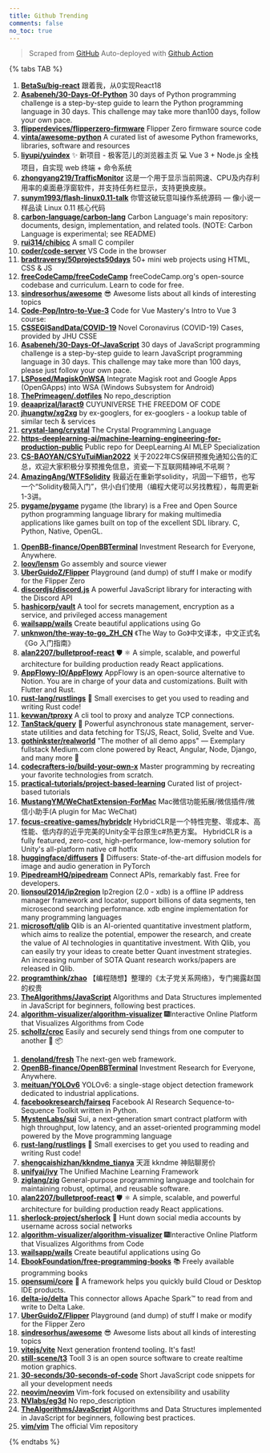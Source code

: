 ```yaml
---
title: Github Trending
comments: false
no_toc: true
---
```


> Scraped from [GitHub](https://github.com/trending)
Auto-deployed with [Github Action](https://docs.github.com/en/actions)

{% tabs TAB %}
<!-- tab Daily -->
1. [**BetaSu/big-react**](https://github.com/BetaSu/big-react)
跟着我，从0实现React18
2. [**Asabeneh/30-Days-Of-Python**](https://github.com/Asabeneh/30-Days-Of-Python)
30 days of Python programming challenge is a step-by-step guide to learn the Python programming language in 30 days. This challenge may take more than100 days, follow your own pace.
3. [**flipperdevices/flipperzero-firmware**](https://github.com/flipperdevices/flipperzero-firmware)
Flipper Zero firmware source code
4. [**vinta/awesome-python**](https://github.com/vinta/awesome-python)
A curated list of awesome Python frameworks, libraries, software and resources
5. [**liyupi/yuindex**](https://github.com/liyupi/yuindex)
✨ 新项目 - 极客范儿的浏览器主页 💻 Vue 3 + Node.js 全栈项目，自实现 web 终端 + 命令系统
6. [**zhongyang219/TrafficMonitor**](https://github.com/zhongyang219/TrafficMonitor)
这是一个用于显示当前网速、CPU及内存利用率的桌面悬浮窗软件，并支持任务栏显示，支持更换皮肤。
7. [**sunym1993/flash-linux0.11-talk**](https://github.com/sunym1993/flash-linux0.11-talk)
你管这破玩意叫操作系统源码 — 像小说一样品读 Linux 0.11 核心代码
8. [**carbon-language/carbon-lang**](https://github.com/carbon-language/carbon-lang)
Carbon Language's main repository: documents, design, implementation, and related tools. (NOTE: Carbon Language is experimental; see README)
9. [**rui314/chibicc**](https://github.com/rui314/chibicc)
A small C compiler
10. [**coder/code-server**](https://github.com/coder/code-server)
VS Code in the browser
11. [**bradtraversy/50projects50days**](https://github.com/bradtraversy/50projects50days)
50+ mini web projects using HTML, CSS & JS
12. [**freeCodeCamp/freeCodeCamp**](https://github.com/freeCodeCamp/freeCodeCamp)
freeCodeCamp.org's open-source codebase and curriculum. Learn to code for free.
13. [**sindresorhus/awesome**](https://github.com/sindresorhus/awesome)
😎 Awesome lists about all kinds of interesting topics
14. [**Code-Pop/Intro-to-Vue-3**](https://github.com/Code-Pop/Intro-to-Vue-3)
Code for Vue Mastery's Intro to Vue 3 course:
15. [**CSSEGISandData/COVID-19**](https://github.com/CSSEGISandData/COVID-19)
Novel Coronavirus (COVID-19) Cases, provided by JHU CSSE
16. [**Asabeneh/30-Days-Of-JavaScript**](https://github.com/Asabeneh/30-Days-Of-JavaScript)
30 days of JavaScript programming challenge is a step-by-step guide to learn JavaScript programming language in 30 days. This challenge may take more than 100 days, please just follow your own pace.
17. [**LSPosed/MagiskOnWSA**](https://github.com/LSPosed/MagiskOnWSA)
Integrate Magisk root and Google Apps (OpenGApps) into WSA (Windows Subsystem for Android)
18. [**ThePrimeagen/.dotfiles**](https://github.com/ThePrimeagen/.dotfiles)
No repo_description
19. [**deaaprizal/laract9**](https://github.com/deaaprizal/laract9)
CUYUNIVERSE THE FREEDOM OF CODE
20. [**jhuangtw/xg2xg**](https://github.com/jhuangtw/xg2xg)
by ex-googlers, for ex-googlers - a lookup table of similar tech & services
21. [**crystal-lang/crystal**](https://github.com/crystal-lang/crystal)
The Crystal Programming Language
22. [**https-deeplearning-ai/machine-learning-engineering-for-production-public**](https://github.com/https-deeplearning-ai/machine-learning-engineering-for-production-public)
Public repo for DeepLearning.AI MLEP Specialization
23. [**CS-BAOYAN/CSYuTuiMian2022**](https://github.com/CS-BAOYAN/CSYuTuiMian2022)
关于2022年CS保研预推免通知公告的汇总，欢迎大家积极分享预推免信息，资瓷一下互联网精神吼不吼啊？
24. [**AmazingAng/WTFSolidity**](https://github.com/AmazingAng/WTFSolidity)
我最近在重新学solidity，巩固一下细节，也写一个“Solidity极简入门”，供小白们使用（编程大佬可以另找教程），每周更新1-3讲。
25. [**pygame/pygame**](https://github.com/pygame/pygame)
pygame (the library) is a Free and Open Source python programming language library for making multimedia applications like games built on top of the excellent SDL library. C, Python, Native, OpenGL.
<!-- endtab -->
<!-- tab Weekly -->
1. [**OpenBB-finance/OpenBBTerminal**](https://github.com/OpenBB-finance/OpenBBTerminal)
Investment Research for Everyone, Anywhere.
2. [**loov/lensm**](https://github.com/loov/lensm)
Go assembly and source viewer
3. [**UberGuidoZ/Flipper**](https://github.com/UberGuidoZ/Flipper)
Playground (and dump) of stuff I make or modify for the Flipper Zero
4. [**discordjs/discord.js**](https://github.com/discordjs/discord.js)
A powerful JavaScript library for interacting with the Discord API
5. [**hashicorp/vault**](https://github.com/hashicorp/vault)
A tool for secrets management, encryption as a service, and privileged access management
6. [**wailsapp/wails**](https://github.com/wailsapp/wails)
Create beautiful applications using Go
7. [**unknwon/the-way-to-go_ZH_CN**](https://github.com/unknwon/the-way-to-go_ZH_CN)
《The Way to Go》中文译本，中文正式名《Go 入门指南》
8. [**alan2207/bulletproof-react**](https://github.com/alan2207/bulletproof-react)
🛡️ ⚛️ A simple, scalable, and powerful architecture for building production ready React applications.
9. [**AppFlowy-IO/AppFlowy**](https://github.com/AppFlowy-IO/AppFlowy)
AppFlowy is an open-source alternative to Notion. You are in charge of your data and customizations. Built with Flutter and Rust.
10. [**rust-lang/rustlings**](https://github.com/rust-lang/rustlings)
🦀 Small exercises to get you used to reading and writing Rust code!
11. [**kevwan/tproxy**](https://github.com/kevwan/tproxy)
A cli tool to proxy and analyze TCP connections.
12. [**TanStack/query**](https://github.com/TanStack/query)
🤖 Powerful asynchronous state management, server-state utilities and data fetching for TS/JS, React, Solid, Svelte and Vue.
13. [**gothinkster/realworld**](https://github.com/gothinkster/realworld)
"The mother of all demo apps" — Exemplary fullstack Medium.com clone powered by React, Angular, Node, Django, and many more 🏅
14. [**codecrafters-io/build-your-own-x**](https://github.com/codecrafters-io/build-your-own-x)
Master programming by recreating your favorite technologies from scratch.
15. [**practical-tutorials/project-based-learning**](https://github.com/practical-tutorials/project-based-learning)
Curated list of project-based tutorials
16. [**MustangYM/WeChatExtension-ForMac**](https://github.com/MustangYM/WeChatExtension-ForMac)
Mac微信功能拓展/微信插件/微信小助手(A plugin for Mac WeChat)
17. [**focus-creative-games/hybridclr**](https://github.com/focus-creative-games/hybridclr)
HybridCLR是一个特性完整、零成本、高性能、低内存的近乎完美的Unity全平台原生c#热更方案。 HybridCLR is a fully featured, zero-cost, high-performance, low-memory solution for Unity's all-platform native c# hotfix
18. [**huggingface/diffusers**](https://github.com/huggingface/diffusers)
🤗 Diffusers: State-of-the-art diffusion models for image and audio generation in PyTorch
19. [**PipedreamHQ/pipedream**](https://github.com/PipedreamHQ/pipedream)
Connect APIs, remarkably fast. Free for developers.
20. [**lionsoul2014/ip2region**](https://github.com/lionsoul2014/ip2region)
Ip2region (2.0 - xdb) is a offline IP address manager framework and locator, support billions of data segments, ten microsecond searching performance. xdb engine implementation for many programming languages
21. [**microsoft/qlib**](https://github.com/microsoft/qlib)
Qlib is an AI-oriented quantitative investment platform, which aims to realize the potential, empower the research, and create the value of AI technologies in quantitative investment. With Qlib, you can easily try your ideas to create better Quant investment strategies. An increasing number of SOTA Quant research works/papers are released in Qlib.
22. [**programthink/zhao**](https://github.com/programthink/zhao)
【编程随想】整理的《太子党关系网络》，专门揭露赵国的权贵
23. [**TheAlgorithms/JavaScript**](https://github.com/TheAlgorithms/JavaScript)
Algorithms and Data Structures implemented in JavaScript for beginners, following best practices.
24. [**algorithm-visualizer/algorithm-visualizer**](https://github.com/algorithm-visualizer/algorithm-visualizer)
🎆Interactive Online Platform that Visualizes Algorithms from Code
25. [**schollz/croc**](https://github.com/schollz/croc)
Easily and securely send things from one computer to another 🐊 📦
<!-- endtab -->
<!-- tab Monthly -->
1. [**denoland/fresh**](https://github.com/denoland/fresh)
The next-gen web framework.
2. [**OpenBB-finance/OpenBBTerminal**](https://github.com/OpenBB-finance/OpenBBTerminal)
Investment Research for Everyone, Anywhere.
3. [**meituan/YOLOv6**](https://github.com/meituan/YOLOv6)
YOLOv6: a single-stage object detection framework dedicated to industrial applications.
4. [**facebookresearch/fairseq**](https://github.com/facebookresearch/fairseq)
Facebook AI Research Sequence-to-Sequence Toolkit written in Python.
5. [**MystenLabs/sui**](https://github.com/MystenLabs/sui)
Sui, a next-generation smart contract platform with high throughput, low latency, and an asset-oriented programming model powered by the Move programming language
6. [**rust-lang/rustlings**](https://github.com/rust-lang/rustlings)
🦀 Small exercises to get you used to reading and writing Rust code!
7. [**shengcaishizhan/kkndme_tianya**](https://github.com/shengcaishizhan/kkndme_tianya)
天涯 kkndme 神贴聊房价
8. [**unifyai/ivy**](https://github.com/unifyai/ivy)
The Unified Machine Learning Framework
9. [**ziglang/zig**](https://github.com/ziglang/zig)
General-purpose programming language and toolchain for maintaining robust, optimal, and reusable software.
10. [**alan2207/bulletproof-react**](https://github.com/alan2207/bulletproof-react)
🛡️ ⚛️ A simple, scalable, and powerful architecture for building production ready React applications.
11. [**sherlock-project/sherlock**](https://github.com/sherlock-project/sherlock)
🔎 Hunt down social media accounts by username across social networks
12. [**algorithm-visualizer/algorithm-visualizer**](https://github.com/algorithm-visualizer/algorithm-visualizer)
🎆Interactive Online Platform that Visualizes Algorithms from Code
13. [**wailsapp/wails**](https://github.com/wailsapp/wails)
Create beautiful applications using Go
14. [**EbookFoundation/free-programming-books**](https://github.com/EbookFoundation/free-programming-books)
📚 Freely available programming books
15. [**opensumi/core**](https://github.com/opensumi/core)
🚀 A framework helps you quickly build Cloud or Desktop IDE products.
16. [**delta-io/delta**](https://github.com/delta-io/delta)
This connector allows Apache Spark™ to read from and write to Delta Lake.
17. [**UberGuidoZ/Flipper**](https://github.com/UberGuidoZ/Flipper)
Playground (and dump) of stuff I make or modify for the Flipper Zero
18. [**sindresorhus/awesome**](https://github.com/sindresorhus/awesome)
😎 Awesome lists about all kinds of interesting topics
19. [**vitejs/vite**](https://github.com/vitejs/vite)
Next generation frontend tooling. It's fast!
20. [**still-scene/t3**](https://github.com/still-scene/t3)
Tooll 3 is an open source software to create realtime motion graphics.
21. [**30-seconds/30-seconds-of-code**](https://github.com/30-seconds/30-seconds-of-code)
Short JavaScript code snippets for all your development needs
22. [**neovim/neovim**](https://github.com/neovim/neovim)
Vim-fork focused on extensibility and usability
23. [**NVlabs/eg3d**](https://github.com/NVlabs/eg3d)
No repo_description
24. [**TheAlgorithms/JavaScript**](https://github.com/TheAlgorithms/JavaScript)
Algorithms and Data Structures implemented in JavaScript for beginners, following best practices.
25. [**vim/vim**](https://github.com/vim/vim)
The official Vim repository
<!-- endtab -->
{% endtabs %}
